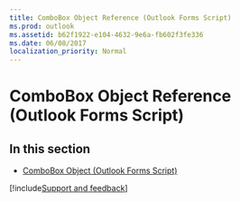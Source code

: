```yaml
---
title: ComboBox Object Reference (Outlook Forms Script)
ms.prod: outlook
ms.assetid: b62f1922-e104-4632-9e6a-fb602f3fe336
ms.date: 06/08/2017
localization_priority: Normal
---
```



# ComboBox Object Reference (Outlook Forms Script)

## In this section


-  [ComboBox Object (Outlook Forms Script)](Outlook.combobox.md)
    

[!include[Support and feedback](~/includes/feedback-boilerplate.md)]